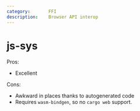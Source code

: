```yaml
---
category:       FFI
description:    Browser API interop
---
```


# js-sys

Pros:
* Excellent

Cons:
* Awkward in places thanks to autogenerated code
* Requires `wasm-bindgen`, so no `cargo web` support.
